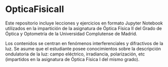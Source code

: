 # OpticaFisicaII

Este repositorio incluye lecciones y ejercicios en formato Jupyter Notebook utilizados en la impartición de la asignatura de Óptica Física II del Grado de Óptica y Optometría de la Universidad Complutense de Madrid. 

Los contenidos se centran en fenómenos interferenciales y difractivos de la luz. Se asume que el estudiante posee conocimientos sobre la descripción ondulatoria de la luz: campo eléctrico, irradiancia, polarización, etc (impartidos en la asignatura de Óptica Física I del mismo grado). 
